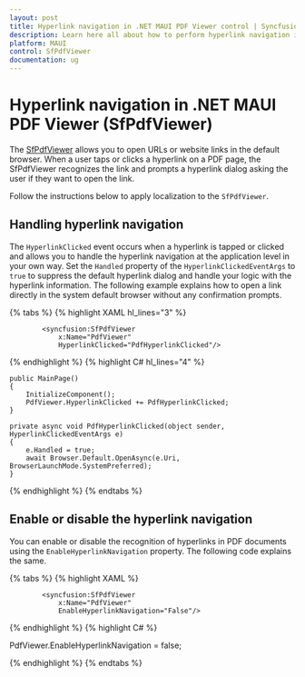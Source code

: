 ```yaml
---
layout: post
title: Hyperlink navigation in .NET MAUI PDF Viewer control | Syncfusion
description: Learn here all about how to perform hyperlink navigation in the PDF documents using the Syncfusion .NET MAUI PDF Viewer (SfPdfViewer).
platform: MAUI
control: SfPdfViewer
documentation: ug
---
```


# Hyperlink navigation in .NET MAUI PDF Viewer (SfPdfViewer)

The [SfPdfViewer](https://help.syncfusion.com/cr/maui/Syncfusion.Maui.PdfViewer.SfPdfViewer.html) allows you to open URLs or website links in the default browser. When a user taps or clicks a hyperlink on a PDF page, the SfPdfViewer recognizes the link and prompts a hyperlink dialog asking the user if they want to open the link.

Follow the instructions below to apply localization to the `SfPdfViewer`.

## Handling hyperlink navigation

The `HyperlinkClicked` event occurs when a hyperlink is tapped or clicked and allows you to handle the hyperlink navigation at the application level in your own way. Set the `Handled` property of the `HyperlinkClickedEventArgs` to `true` to suppress the default hyperlink dialog and handle your logic with the hyperlink information. The following example explains how to open a link directly in the system default browser without any confirmation prompts.

{% tabs %}
{% highlight XAML hl_lines="3" %}

            <syncfusion:SfPdfViewer 
                x:Name="PdfViewer"
                HyperlinkClicked="PdfHyperlinkClicked"/>
			
{% endhighlight %}
{% highlight C# hl_lines="4" %}

	public MainPage()
	{
		InitializeComponent();
        PdfViewer.HyperlinkClicked += PdfHyperlinkClicked;
    }

    private async void PdfHyperlinkClicked(object sender, HyperlinkClickedEventArgs e)
    {
        e.Handled = true;
        await Browser.Default.OpenAsync(e.Uri, BrowserLaunchMode.SystemPreferred);
    }
	
{% endhighlight %}
{% endtabs %}

## Enable or disable the hyperlink navigation

You can enable or disable the recognition of hyperlinks in PDF documents using the `EnableHyperlinkNavigation` property. The following code explains the same.

{% tabs %}
{% highlight XAML %}

            <syncfusion:SfPdfViewer 
                x:Name="PdfViewer" 
                EnableHyperlinkNavigation="False"/>
			
{% endhighlight %}
{% highlight C# %}

PdfViewer.EnableHyperlinkNavigation = false;
	
{% endhighlight %}
{% endtabs %}